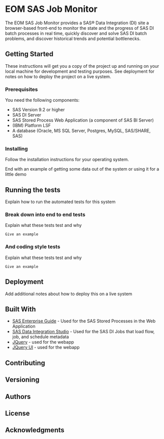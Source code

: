 # EOM SAS Job Monitor

The EOM SAS Job Monitor provides a SAS® Data Integration (DI) site a browser-based front-end to monitor the
state and the progress of SAS DI batch processes in real time, quickly discover and solve SAS DI batch problems,
and discover historical trends and potential bottlenecks.


## Getting Started

These instructions will get you a copy of the project up and running on your local machine for development and testing purposes. See deployment for notes on how to deploy the project on a live system.

### Prerequisites

You need the following components:

- SAS Version 9.2 or higher
- SAS DI Server
- SAS Stored Process Web Application (a component of SAS BI Server)
- (IBM) Platform LSF
- A database (Oracle, MS SQL Server, Postgres, MySQL, SAS/SHARE, SAS)


### Installing

Follow the installation instructions for your operating system.

End with an example of getting some data out of the system or using it for a little demo

## Running the tests

Explain how to run the automated tests for this system

### Break down into end to end tests

Explain what these tests test and why

```
Give an example
```

### And coding style tests

Explain what these tests test and why

```
Give an example
```

## Deployment

Add additional notes about how to deploy this on a live system

## Built With

* [SAS Enterprise Guide](http://support.sas.com/software/products/enterprise-guide/index.html) - Used for the SAS Stored Processes in the Web Application
* [SAS Data Integration Studio](http://support.sas.com/software/products/etls/index.html) - Used for the SAS DI Jobs that load flow, job, and schedule metadata
* [JQuery](https://jquery.com/) - used for the webapp
* [JQuery UI](http://jqueryui.com/) - used for the webapp

## Contributing


## Versioning


## Authors


## License



## Acknowledgments


